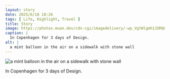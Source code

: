 ```yaml
---
layout: story
date: 2025/6/18 10:26
tags: [ Life, Highlight, Travel ]
title: Story
image: https://photos.muan.dev/cdn-cgi/imagedelivery/-wp_VgtWlgmh1JURQ8t1mg/d2ec8288-aa86-43bd-4b46-90a05a5fc400/public
caption: |
  In Copenhagen for 3 days of Design.
alt: |
  a mint balloon in the air on a sidewalk with stone wall
---
```



![a mint balloon in the air on a sidewalk with stone wall](https://photos.muan.dev/cdn-cgi/imagedelivery/-wp_VgtWlgmh1JURQ8t1mg/d2ec8288-aa86-43bd-4b46-90a05a5fc400/public)

In Copenhagen for 3 days of Design.
